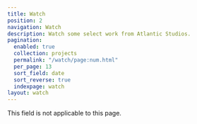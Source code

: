 ```yaml
---
title: Watch
position: 2
navigation: Watch
description: Watch some select work from Atlantic Studios.
pagination:
  enabled: true
  collection: projects
  permalink: "/watch/page:num.html"
  per_page: 13
  sort_field: date
  sort_reverse: true
  indexpage: watch
layout: watch
---
```


This field is not applicable to this page.